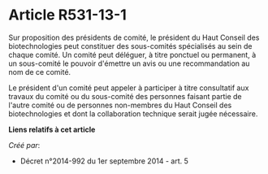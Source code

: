 # Article R531-13-1

Sur proposition des présidents de comité, le président du Haut Conseil des biotechnologies peut constituer des sous-comités
spécialisés au sein de chaque comité. Un comité peut déléguer, à titre ponctuel ou permanent, à un sous-comité le pouvoir
d'émettre un avis ou une recommandation au nom de ce comité.

Le président d'un comité peut appeler à participer à titre consultatif aux travaux du comité ou du sous-comité des personnes
faisant partie de l'autre comité ou de personnes non-membres du Haut Conseil des biotechnologies et dont la collaboration
technique serait jugée nécessaire.

**Liens relatifs à cet article**

_Créé par_:

  - Décret n°2014-992 du 1er septembre 2014 - art. 5
